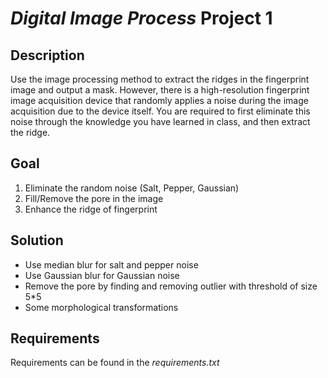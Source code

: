 #  _Digital Image Process_ Project 1

## Description
Use the image processing method to extract the ridges in the fingerprint image and output a mask. However, there is a high-resolution fingerprint image acquisition device that randomly applies a noise during the image acquisition due to the device itself. You are required to first eliminate this noise through the knowledge you have learned in class, and then extract the ridge.

## Goal

1. Eliminate the random noise (Salt, Pepper, Gaussian)
2. Fill/Remove the pore in the image
3. Enhance the ridge of fingerprint

## Solution
- Use median blur for salt and pepper noise
- Use Gaussian blur for Gaussian noise
- Remove the pore by finding and removing outlier with threshold of size 5*5
- Some morphological transformations

## Requirements
Requirements can be found in the _requirements.txt_
